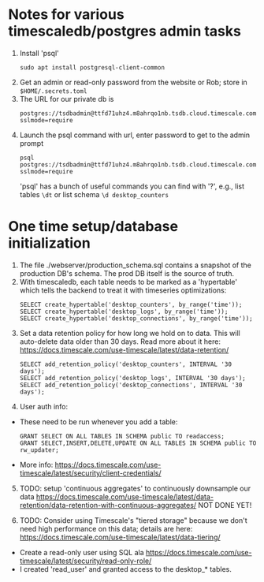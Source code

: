 # Notes for various timescaledb/postgres admin tasks

1. Install 'psql'
    ```
    sudo apt install postgresql-client-common
    ```
2. Get an admin or read-only password from the website or Rob; store in ```$HOME/.secrets.toml```
3. The URL for our private db is 
    ```
    postgres://tsdbadmin@ttfd71uhz4.m8ahrqo1nb.tsdb.cloud.timescale.com:33628/tsdb?sslmode=require
    ```
4. Launch the psql command with url, enter password to get to the admin prompt
    ```
    psql postgres://tsdbadmin@ttfd71uhz4.m8ahrqo1nb.tsdb.cloud.timescale.com:33628/tsdb?sslmode=require
    ```
    'psql' has a bunch of useful commands you can find with '\?', e.g., list tables `\dt` or list schema `\d desktop_counters`


# One time setup/database initialization

1. The file ./webserver/production_schema.sql contains a snapshot of the production DB's schema.  The prod DB itself is the
    source of truth.
2. With timescaledb, each table needs to be marked as a 'hypertable' which tells the backend to treat it with timeseries optimizations:
    ```
    SELECT create_hypertable('desktop_counters', by_range('time'));
    SELECT create_hypertable('desktop_logs', by_range('time'));
    SELECT create_hypertable('desktop_connections', by_range('time'));
    ```
3. Set a data retention policy for how long we hold on to data.  This will auto-delete data older than 30 days.
    Read more about it here:
    https://docs.timescale.com/use-timescale/latest/data-retention/
    ```
    SELECT add_retention_policy('desktop_counters', INTERVAL '30 days');
    SELECT add_retention_policy('desktop_logs', INTERVAL '30 days');
    SELECT add_retention_policy('desktop_connections', INTERVAL '30 days');
    ```
4. User auth info: 
  * These need to be run whenever you add a table:
    ```
    GRANT SELECT ON ALL TABLES IN SCHEMA public TO readaccess;
    GRANT SELECT,INSERT,DELETE,UPDATE ON ALL TABLES IN SCHEMA public TO rw_updater;
    ```
  * More info: https://docs.timescale.com/use-timescale/latest/security/client-credentials/

5. TODO: setup 'continuous aggregates' to continuously downsample our data
    https://docs.timescale.com/use-timescale/latest/data-retention/data-retention-with-continuous-aggregates/
    NOT DONE YET!

6. TODO: Consider using Timescale's "tiered storage" because we don't need high performance on this data;
    details are here: https://docs.timescale.com/use-timescale/latest/data-tiering/

  * Create a read-only user using SQL ala https://docs.timescale.com/use-timescale/latest/security/read-only-role/
  * I created 'read_user' and granted access to the desktop_* tables.